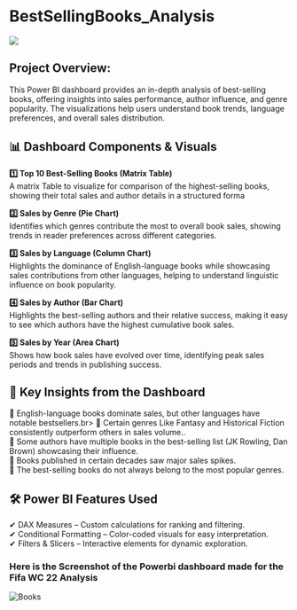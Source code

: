 # BestSellingBooks_Analysis

![](https://images.theconversation.com/files/45159/original/rptgtpxd-1396254731.jpg?ixlib=rb-4.1.0&q=30&auto=format&w=754&h=502&fit=crop&dpr=2)
## Project Overview:
This Power BI dashboard provides an in-depth analysis of best-selling books, offering insights into sales performance, author influence, and genre popularity. The visualizations help users understand book trends, language preferences, and overall sales distribution.

## 📊 Dashboard Components & Visuals

<b>1️⃣ Top 10 Best-Selling Books (Matrix Table)</b><br>
A matrix Table to visualize for comparison of the highest-selling books, showing their total sales and author details in a structured forma

<b>2️⃣ Sales by Genre (Pie Chart)</b><br>
Identifies which genres contribute the most to overall book sales, showing trends in reader preferences across different categories.

<b>3️⃣ Sales by Language (Column Chart)</b><br>
 Highlights the dominance of English-language books while showcasing sales contributions from other languages, helping to understand linguistic influence on book popularity.

<b>4️⃣ Sales by Author (Bar Chart)</b><br>
Highlights the best-selling authors and their relative success, making it easy to see which authors have the highest cumulative book sales.

<b>5️⃣ Sales by Year (Area Chart)</b><br>
Shows how book sales have evolved over time, identifying peak sales periods and trends in publishing success.


## 🎯 <b>Key Insights from the Dashboard</b><br>
📌 English-language books dominate sales, but other languages have notable bestsellers.br>
📌 Certain genres  Like Fantasy and Historical Fiction consistently outperform others in sales volume..<br>
📌 Some authors have multiple books in the best-selling list (JK Rowling, Dan Brown) showcasing their influence.<br>
📌 Books published in certain decades saw major sales spikes.<br>
📌 The best-selling books do not always belong to the most popular genres.<br>

## 🛠 Power BI Features Used<br>
✔ DAX Measures – Custom calculations for ranking and filtering.<br>
✔ Conditional Formatting – Color-coded visuals for easy interpretation.<br>
✔ Filters & Slicers – Interactive elements for dynamic exploration.<br>


### Here is the Screenshot of the Powerbi dashboard made for the Fifa WC 22 Analysis

![Books](https://github.com/user-attachments/assets/fb46f2e8-91bf-4a0f-a641-9581042cd92b)






